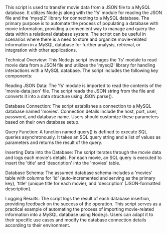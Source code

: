 This script is used to transfer movie data from a JSON file to a MySQL database. It utilizes Node.js along with the 'fs' module for reading the JSON file and the 'mysql2' library for connecting to a MySQL database. The primary purpose is to automate the process of populating a database with movie information, providing a convenient way to manage and query the data within a relational database system. The script can be useful in scenarios where there is a need to store and organize movie-related information in a MySQL database for further analysis, retrieval, or integration with other applications.




Technical Overview:
This Node.js script leverages the 'fs' module to read movie data from a JSON file and utilizes the 'mysql2' library for handling interactions with a MySQL database. The script includes the following key components:

Reading JSON Data:
The 'fs' module is imported to read the contents of the 'movie-data.json' file.
The script reads the JSON string from the file and converts it into a data structure using JSON.parse().

Database Connection:
The script establishes a connection to a MySQL database named 'movies'.
Connection details include the host, port, user, password, and database name. Users should customize these parameters based on their own database setup.

Query Function:
A function named query() is defined to execute SQL queries asynchronously.
It takes an SQL query string and a list of values as parameters and returns the result of the query.

Inserting Data into the Database:
The script iterates through the movie data and logs each movie's details.
For each movie, an SQL query is executed to insert the 'title' and 'description' into the 'movies' table.

Database Schema:
The assumed database schema includes a 'movies' table with columns for 'id' (auto-incremented and serving as the primary key), 'title' (unique title for each movie), and 'description' (JSON-formatted description).

Logging Results:
The script logs the result of each database insertion, providing feedback on the success of the operation.
This script serves as a practical example of automating the process of importing movie-related information into a MySQL database using Node.js. Users can adapt it to their specific use cases and modify the database connection details according to their environment.
